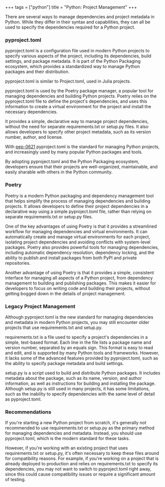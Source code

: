 +++
tags = ["python"]
title = "Python: Project Management"
+++


There are several ways to manage dependencies and project metadata in Python. 
While they differ in their syntax and capabilities, 
they can all be used to specify the dependencies required for a Python project.

### pyproject.toml 

pyproject.toml is a configuration file used in modern Python projects to 
specify various aspects of the project, including its dependencies, 
build settings, and package metadata. It is part of the Python Packaging 
ecosystem, which provides a standardized way to manage Python packages and their distribution.

pyproject.toml is similar to Project.toml, used in Julia projects.

pyproject.toml is used by the Poetry package manager, 
a popular tool for managing dependencies and building Python projects. 
Poetry relies on the pyproject.toml file to define the project's dependencies, 
and uses this information to create a virtual environment for the project 
and install the necessary dependencies.

It provides a simple, declarative way to manage project dependencies, 
without the need for separate requirements.txt or setup.py files. 
It also allows developers to specify other project metadata, 
such as its version number, author, and license.

With [pep-0621](https://peps.python.org/pep-0621/) pyproject.toml 
is the standard for managing Python projects, 
and increasingly used by many popular Python packages and tools. 

By adopting pyproject.toml and the Python Packaging ecosystem, 
developers ensure that their projects are well-organized, maintainable, 
and easily sharable with others in the Python community.

### Poetry

Poetry is a modern Python packaging and dependency management tool that helps 
simplify the process of managing dependencies and building projects. 
It allows developers to define their project dependencies in a declarative 
way using a simple pyproject.toml file, rather than relying on separate 
requirements.txt or setup.py files.

One of the key advantages of using Poetry is that it provides a streamlined 
workflow for managing dependencies and virtual environments. 
It can automatically create and manage virtual environments for each project,
 isolating project dependencies and avoiding conflicts with system-level 
 packages. 
 Poetry also provides powerful tools for managing dependencies, including 
 automatic dependency resolution, dependency locking, and the ability to 
 publish and install packages from both PyPI and private repositories.

Another advantage of using Poetry is that it provides a simple, 
consistent interface for managing all aspects of a Python project, 
from dependency management to building and publishing packages. 
This makes it easier for developers to focus on writing code and building 
their projects, without getting bogged down in the details of 
project management.



### Legacy Project Management

Although pyproject.toml is the new standard for managing dependencies 
and metadata in modern Python projects, 
you may still encounter older projects that use requirements.txt and setup.py.

requirements.txt is a file used to specify a project's dependencies in a 
simple, text-based format. Each line in the file lists a package name and version number, 
separated by an equals sign. This format is easy to read and edit, 
and is supported by many Python tools and frameworks. 
However, it lacks some of the advanced features provided by pyproject.toml, 
such as the ability to specify package metadata and build settings.

setup.py is a script used to build and distribute Python packages. 
It includes metadata about the package, such as its name, version, 
and author information, as well as instructions for building and 
installing the package. Although setup.py is still used in many projects, 
it has some limitations, such as the inability to specify dependencies
 with the same level of detail as pyproject.toml.

### Recommendations

If you're starting a new Python project from scratch, it's generally not 
recommended to use requirements.txt or setup.py as the primary method for 
managing dependencies and metadata. Instead, you should use pyproject.toml, 
which is the modern standard for these tasks.

However, if you're working with an existing project that uses 
requirements.txt or setup.py, it's often necessary to keep these 
files around for compatibility reasons. For example, if you're working on a 
project that is already deployed to production and relies on requirements.txt 
to specify its dependencies, you may not want to switch to pyproject.toml 
right away, since this could cause compatibility issues or require a 
significant amount of testing.